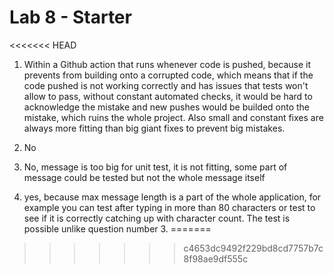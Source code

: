 # Lab 8 - Starter
<<<<<<< HEAD
1. Within a Github action that runs whenever code is pushed, because it prevents from building onto
a corrupted code, which means that if the code pushed is not working correctly and has issues that
tests won't allow to pass, without constant automated checks, it would be hard to acknowledge the
mistake and new pushes would be builded onto the mistake, which ruins the whole project. Also small
and constant fixes are always more fitting than big giant fixes to prevent big mistakes.

2. No

3. No, message is too big for unit test, it is not fitting, some part of message could be tested but not the whole message itself

4. yes, because max message length is a part of the whole application, for example you can test after typing in
more than 80 characters or test to see if it is correctly catching up with character count. The test is possible
unlike question number 3.
=======
>>>>>>> c4653dc9492f229bd8cd7757b7c8f98ae9df555c

